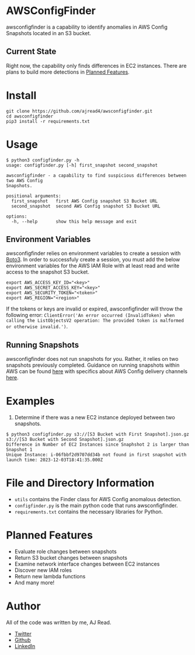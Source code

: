 # AWSConfigFinder

awsconfigfinder is a capability to identify anomalies in AWS Config Snapshots located in an S3 bucket. 

## Current State

Right now, the capability only finds differences in EC2 instances. There are plans to build more detections in [Planned Features](#planned-features). 

# Install
```
git clone https://github.com/ajread4/awsconfigfinder.git
cd awsconfigfinder 
pip3 install -r requirements.txt
```

# Usage
```
$ python3 configfinder.py -h
usage: configfinder.py [-h] first_snapshot second_snapshot

awsconfigfinder - a capability to find suspicious differences between two AWS Config
Snapshots.

positional arguments:
  first_snapshot   first AWS Config snapshot S3 Bucket URL
  second_snapshot  second AWS Config snapshot S3 Bucket URL

options:
  -h, --help       show this help message and exit
```

## Environment Variables

awsconfigfinder relies on environment variables to create a session with [Boto3](https://boto3.amazonaws.com/v1/documentation/api/latest/reference/core/session.html). In order to successfuly create a session, you must add the below environment variables for the AWS IAM Role with at least read and write access to the snapshot S3 bucket. 
```
export AWS_ACCESS_KEY_ID="<key>"
export AWS_SECRET_ACCESS_KEY="<key>"
export AWS_SECURITY_TOKEN="<token>"
export AWS_REGION="<region>"
```
If the tokens or keys are invalid or expired, awsconfigfinder will throw the following error: ```ClientError('An error occurred (InvalidToken) when calling the ListObjectsV2 operation: The provided token is malformed or otherwise invalid.')```. 

## Running Snapshots

awsconfigfinder does not run snapshots for you. Rather, it relies on two snapshots previously completed. Guidance on running snapshots within AWS can be found [here](https://docs.aws.amazon.com/config/latest/developerguide/deliver-snapshot-cli.html) with specifics about AWS Config delivery channels [here](https://docs.aws.amazon.com/config/latest/developerguide/deliver-snapshot-cli.html). 

# Examples
1. Determine if there was a new EC2 instance deployed between two snapshots. 
```
$ python3 configfinder.py s3://[S3 Bucket with First Snapshot].json.gz s3://[S3 Bucket with Second Snapshot].json.gz
Difference in Number of EC2 Instances since Snaphshot 2 is larger than Snapshot 1
Unique Instance: i-06fbbf2d9707dd34b not found in first snapshot with launch time: 2023-12-03T18:41:35.000Z
```

# File and Directory Information
- ```utils``` contains the Finder class for AWS Config anomalous detection. 
- ```configfinder.py``` is the main python code that runs awsconfigfinder. 
- ```requirements.txt``` contains the necessary libraries for Python. 

# Planned Features
- Evaluate role changes between snapshots 
- Return S3 bucket changes between snapshots 
- Examine network interface changes between EC2 instances
- Discover new IAM roles
- Return new lambda functions
- And many more! 

# Author
All of the code was written by me, AJ Read. 
- [Twitter](https://twitter.com/ajread3)
- [Github](https://github.com/ajread4)
- [LinkedIn](https://www.linkedin.com/in/austin-read-88953b189/)